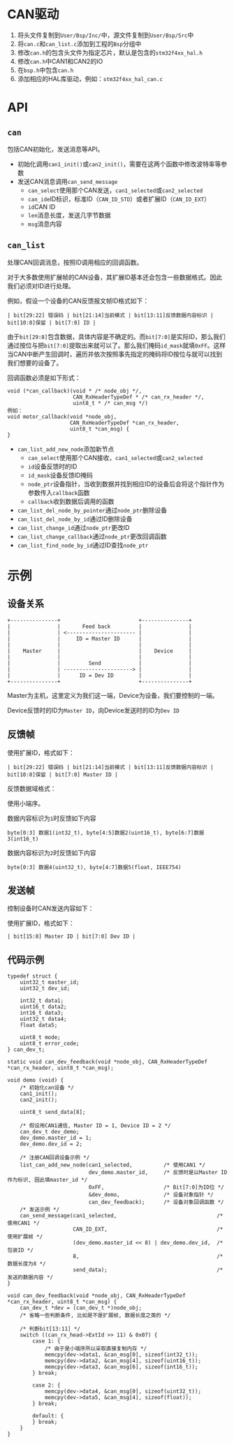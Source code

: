# CAN驱动

1. 将头文件复制到`User/Bsp/Inc/`中，源文件复制到`User/Bsp/Src`中
2. 将`can.c`和`can_list.c`添加到工程的`Bsp`分组中
3. 修改`can.h`的包含头文件为指定芯片，默认是包含的`stm32f4xx_hal.h`
4. 修改`can.h`中CAN1和CAN2的IO
5. 在`bsp.h`中包含`can.h`
6. 添加相应的HAL库驱动，例如：`stm32f4xx_hal_can.c`

# API

## `can`

包括CAN初始化，发送消息等API。

- 初始化调用`can1_init()`或`can2_init()`，需要在这两个函数中修改波特率等参数
- 发送CAN消息调用`can_send_message`
  - `can_select`使用那个CAN发送，`can1_selected`或`can2_selected`
  - `can_ide`ID标识，标准ID（`CAN_ID_STD`）或者扩展ID（`CAN_ID_EXT`）
  - `id`CAN ID
  - `len`消息长度，发送几字节数据
  - `msg`消息内容

## `can_list`

处理CAN回调消息，按照ID调用相应的回调函数。

对于大多数使用扩展帧的CAN设备，其扩展ID基本还会包含一些数据格式。因此我们必须对ID进行处理。

例如，假设一个设备的CAN反馈报文帧ID格式如下：

```
| bit[29:22] 错误码 | bit[21:14]当前模式 | bit[13:11]反馈数据内容标识 | bit[10:8]保留 | bit[7:0] ID |
```

由于`bit[29:8]`包含数据，具体内容是不确定的。而`bit[7:0]`是实际ID，那么我们通过按位与把`bit[7:0]`提取出来就可以了。那么我们掩码`id_mask`就填`0xFF`。这样当CAN中断产生回调时，遍历并依次按照事先指定的掩码将ID按位与就可以找到我们想要的设备了。

回调函数必须是如下形式：

```
void (*can_callback)(void * /* node_obj */,
                     CAN_RxHeaderTypeDef * /* can_rx_header */,
                     uint8_t * /* can_msg */)
例如：
void motor_callback(void *node_obj,
                    CAN_RxHeaderTypeDef *can_rx_header,
                    uint8_t *can_msg) {
}
```



- `can_list_add_new_node`添加新节点
  - `can_select`使用那个CAN接收，`can1_selected`或`can2_selected`
  - `id`设备反馈时的ID
  - `id_mask`设备反馈ID掩码
  - `node_ptr`设备指针，当收到数据并找到相应ID的设备后会将这个指针作为参数传入`callback`函数
  - `callback`收到数据后调用的函数
- `can_list_del_node_by_pointer`通过`node_ptr`删除设备
- `can_list_del_node_by_id`通过ID删除设备
- `can_list_change_id`通过`node_ptr`更改ID
- `can_list_change_callback`通过`node_ptr`更改回调函数
- `can_list_find_node_by_id`通过ID查找`node_ptr`

# 示例

## 设备关系

```
+---------------+                         +---------------+                            
|               |       Feed back         |               |                            
|               | <---------------------- |               |                            
|               |     ID = Master ID      |               |                            
|               |                         |               |                            
|    Master     |                         |    Device     |                            
|               |                         |               |                            
|               |         Send            |               |                            
|               | ----------------------> |               |                            
|               |      ID = Dev ID        |               |                            
+---------------+                         +---------------+                   
```

Master为主机，这里定义为我们这一端，Device为设备，我们要控制的一端。

Device反馈时的ID为`Master ID`，向Device发送时的ID为`Dev ID`



## 反馈帧

使用扩展ID，格式如下：

```
| bit[29:22] 错误码 | bit[21:14]当前模式 | bit[13:11]反馈数据内容标识 | bit[10:8]保留 | bit[7:0] Master ID |
```

反馈数据域格式：

使用小端序。

数据内容标识为`1`时反馈如下内容

```
byte[0:3] 数据1(int32_t), byte[4:5]数据2(uint16_t), byte[6:7]数据3(int16_t)
```

数据内容标识为`2`时反馈如下内容

```
byte[0:3] 数据4(uint32_t), byte[4:7]数据5(float, IEEE754)
```

## 发送帧

控制设备时CAN发送内容如下：

使用扩展ID，格式如下：

```
| bit[15:8] Master ID | bit[7:0] Dev ID |
```

## 代码示例

```
typedef struct {
    uint32_t master_id;
    uint32_t dev_id;

    int32_t data1;
    uint16_t data2;
    int16_t data3;
    uint32_t data4;
    float data5;

    uint8_t mode;
    uint8_t error_code;
} can_dev_t;

static void can_dev_feedback(void *node_obj, CAN_RxHeaderTypeDef *can_rx_header, uint8_t *can_msg);

void demo (void) {
    /* 初始化can设备 */
    can1_init();
    can2_init();

    uint8_t send_data[8];

    /* 假设用CAN1通信, Master ID = 1, Device ID = 2 */
    can_dev_t dev_demo;
    dev_demo.master_id = 1;
    dev_demo.dev_id = 2;
    
    /* 注册CAN回调设备示例 */
    list_can_add_new_node(can1_selected,          /* 使用CAN1 */
                          dev_demo.master_id,     /* 反馈时是以Master ID作为标识, 因此填master_id */
                          0xFF,                   /* Bit[7:0]为ID位 */
                          &dev_demo,              /* 设备对象指针 */
                          can_dev_feedback);      /* 设备对象回调函数 */
    /* 发送示例 */
    can_send_message(can1_selected,                                /* 使用CAN1 */ 
                     CAN_ID_EXT,                                   /* 使用扩展帧 */
                     (dev_demo.master_id << 8) | dev_demo.dev_id,  /* 包装ID */
                     8,                                            /* 数据长度为8 */
                     send_data);                                   /* 发送的数据内容 */
}

void can_dev_feedback(void *node_obj, CAN_RxHeaderTypeDef *can_rx_header, uint8_t *can_msg) {
    can_dev_t *dev = (can_dev_t *)node_obj;
    /* 省略一些判断条件, 比如是不是扩展帧, 数据长度之类的 */
    
    /* 判断bit[13:11] */
    switch ((can_rx_head->ExtId >> 11) & 0x07) {
        case 1: {
            /* 由于是小端序所以采取直接复制内存 */
            memcpy(dev->data1, &can_msg[0], sizeof(int32_t));
            memcpy(dev->data2, &can_msg[4], sizeof(uint16_t));
            memcpy(dev->data3, &can_msg[6], sizeof(int16_t));
        } break;
        
        case 2: {
            memcpy(dev->data4, &can_msg[0], sizeof(uint32_t));
            memcpy(dev->data5, &can_msg[4], sizeof(float));
        } break;
        
        default: {
        } break;
    }
}
```



